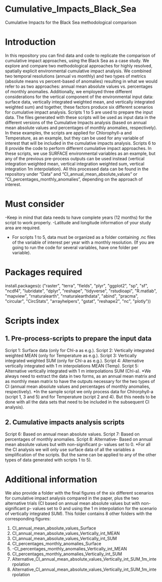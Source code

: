 # Cumulative_Impacts_Black_Sea
Cumulative Impacts for the Black Sea methodological comparison

# Introduction
In this repository you can find data and code to replicate the comparison of cumulative impact approaches, using the Black Sea as a case study. We explore and compare two methodological approaches for highly resolved, spatially explicit environmental cumulative impact analysis. We combined two temporal resolutions (annual vs monthly) and two types of metrics (absolute means vs percent-based of anomalies) resulting in what we would refer to as two approaches: annual mean absolute values vs. percentages of monthly anomalies. Additionally, we employed three different considerations for the vertical component of the environmental input data: surface data, vertically integrated weighted mean, and vertically integrated weighted sum) and together, these factors produce six different scenarios for cumulative impact analysis.
Scripts 1 to 5 are used to prepare the input data. The files generated with these scripts will be used as input data in the different versions of the Cumulative Impacts analysis (based on annual mean absolute values and percentages of monthly anomalies, respectively). In these examples, the scripts are applied for Chlorophyll-a and Temperature, as an example, but they can be used for any variable of interest that will be included in the cumulative impacts analysis.
Scripts 6 to 8 provide the code to perform different cumulative impact approaches. In these scripts, we use SURFACE environmental variables as an example, but any of the previous pre-process outputs can be used instead (vertical integration weighted mean, vertical integration weighted sum, vertical integration 1m interpolation). All this processed data can be found in the repository under “Data” and “CI_annual_mean_absolute_values” or “CI_percentages_monthly_anomalies”, depending on the approach of interest.

# Must consider
-Keep in mind that data needs to have complete years (12 months) for the script to work properly.
-Latitude and longitude information of your study area are required.
- For scripts 1 to 5, data must be organized as a folder containing .nc files of the variable of interest per year with a monthly resolution. (If you are going to run the code for several variables, have one folder per variable).



# Packages required
install.packages(c ("raster", "terra", "fields", "plyr", "ggplot2", "sp", "sf", "ncdf4", "lubridate", "dplyr", "reshape", "tidyverse", "rstudioapi", "R.matlab", "mapview", "rnaturalearth", "rnaturalearthdata", "abind", "pracma", "circular", "CircStats", "arrayhelpers", "gstat", "reshape2", "nc", "plotly"))


# Scripts index
## 1.	Pre-process-scripts to prepare the input data
Script 1: Surface data (only for Chl-a as e.g.).
Script 2: Vertically integrated weighted MEAN (only for Temperature as e.g.).
Script 3: Vertically integrated weighted SUM (only for Chl-a as e.g.).
Script 4: Alternative vertically integrated with 1 m interpolations MEAN (Temp).
Script 5: Alternative vertically integrated with 1 m interpolations SUM (Chl-a).
*We always need to extract the data in two forms, as an annual mean matrix and as monthly mean matrix to have the outputs necessary for the two types of CI (annual mean absolute values and percentages of monthly anomalies, respectively).
*In the sample script we only process data for Chlrorphyll-a (script 1, 3 and 5) and for Temperature (script 2 and 4). But this needs to be done with all the data sets that need to be included in the subsequent CI analysis).

## 2.	Cumulative impacts analysis scripts
Script 6: Based on annual mean absolute values.
Script 7: Based on percentages of monthly anomalies.
Script 8: Alternative- Based on annual mean absolute values but with non-significant p- values set to 0.
*For all the CI analysis we will only use surface data of all the variables a simplification of the scripts. But the same can be applied to any of the other types of data generated with scripts 1 to 5).

# Additional information
We also provide a folder with the final figures of the six different scenarios for cumulative impact analysis compared in the paper, plus the two alternative trials (CI based on annual mean absolute values but with non-significant p- values set to 0 and using the 1 m interpolation for the scenario of vertically integrated SUM). 
This folder contains 8 other folders with the corresponding figures:
1.	CI_annual_mean_absolute_values_Surface
2.	CI_annual_mean_absolute_values_Vertically_int_MEAN
3.	CI_annual_mean_absolute_values_Vertically_int_SUM
4.	CI_percentages_monthly_anomalies_Surface
5.	-CI_percentages_monthly_anomalies_Vertically_int_MEAN
6.	CI_percentages_monthly_anomalies_Vertically_int_SUM
7.	Alternative_CI_annual_mean_absolute_values_Vertically_int_SUM_1m_interpolation
8.	Alternative_CI_annual_mean_absolute_values_Vertically_int_SUM_1m_interpolation

